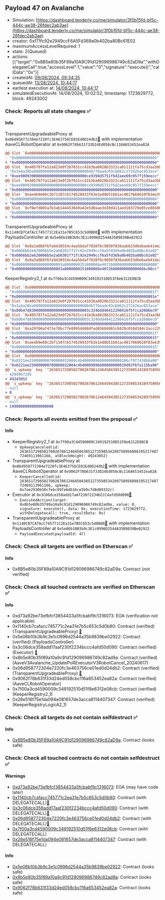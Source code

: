 ## Payload 47 on Avalanche

- Simulation: [https://dashboard.tenderly.co/me/simulator/3f0b15fd-bf5c-444c-ae38-26fdec2ab3ae](https://dashboard.tenderly.co/me/simulator/3f0b15fd-bf5c-444c-ae38-26fdec2ab3ae)
- creator: 0xf71fc92e2949ccF6A5Fd369a0b402ba80Bc61E02
- maximumAccessLevelRequired: 1
- state: 2(Queued)
- actions: [{"target":"0x8B5e80b35F89a10A9C91d129096986749c82aD9a","withDelegateCall":true,"accessLevel":1,"value":"0","signature":"execute()","callData":"0x"}]
- createdAt: [09/08/2024, 09:34:35](https://snowscan.xyz/tx/0xca0458f84cde22523e8b12b3196dd4cc60b41defb904a32d749f9a740781603b)
- queuedAt: [13/08/2024, 10:44:17](https://snowscan.xyz/tx/0xbd30f0985143fff72bf2b2c9accf598ad0606cf21f8db5c6486351d82d42df7c)
- earliest execution at: [14/08/2024, 10:44:17](https://www.epochconverter.com/countdown?q=1723632257)
- simulatedExecutionAt: 14/08/2024, 10:02:52, timestamp: 1723629772, block: 49243002
### Check: Reports all state changes :white_check_mark:

#### Info


TransparentUpgradeableProxy at `0x06d958772304e7220fc3E463756CE01Ed0D24db2`[:ghost:](https://github.com/bgd-labs/aave-address-book "MiscAvalanche.AAVE_CL_ROBOT_OPERATOR") with implementation AaveCLRobotOperator at `0x9062F78b631f33D24Ed058cBc116A653452ea82A`
```diff
@@ Slot `0x0000000000000000000000000000000000000000000000000000000000000002` @@
- "0x0000000000000000000000000000000000000000000000000000000000000005"
+ "0x0000000000000000000000000000000000000000000000000000000000000004"
@@ Slot `0x405787fa12a823e0f2b7631cc41b3ba8828b3321ca811111fa75cd3aa3bb5ad1` @@
- "0x3a4a28ba00000000000000000000000004bf70aadc03c6862c27242bac853ace"
+ "0xee900939000000000000000000000000ce9398d5751f6d2aee69c057f159eecc"
@@ Slot `0x405787fa12a823e0f2b7631cc41b3ba8828b3321ca811111fa75cd3aa3bb5ad2` @@
- "0xee900939000000000000000000000000ce9398d5751f6d2aee69c057f159eecc"
+ "0x0000000000000000000000000000000000000000000000000000000000000000"
@@ Slot `0xae4b9e60c2b71107c6174528933f63e1ed8b51661ac4817668610f83ee398974` @@
- "0x0000000000000000000000000000000000000000000000000000000000000004"
+ "0x0000000000000000000000000000000000000000000000000000000000000000"
@@ Slot `0xf0efd803a7b3ab144453649a42e5d0aae3d20d411aed103729e05ce8b58638d6` @@
- "0x0000000000000000000000000000000000000000000000000000000000000005"
+ "0x0000000000000000000000000000000000000000000000000000000000000004"
```

TransparentUpgradeableProxy at `0x1140CB7CAfAcC745771C2Ea31e7B5C653c5d0B80`[:ghost:](https://github.com/bgd-labs/aave-address-book "GovernanceV3Avalanche.PAYLOADS_CONTROLLER") with implementation PayloadsController at `0x5e06b10B3b9c3E1c0996D2544A35B9839Be02922`
```diff
@@ Slot `0x8a3a0b6f6fa9438554c4aa5bdaf7838f6c90507836aabb33d6ebaeb414e248f9` @@
- "0x0066bb2e620066b5e2ab0201f71fc92e2949ccf6a5fd369a0b402ba80bc61e02"
+ "0x0066bb2e620066b5e2ab0301f71fc92e2949ccf6a5fd369a0b402ba80bc61e02"
@@ Slot `0x8a3a0b6f6fa9438554c4aa5bdaf7838f6c90507836aabb33d6ebaeb414e248fa` @@
- "0x000000000000000000093a8000000151800066e4072b00000000000000000000"
+ "0x000000000000000000093a8000000151800066e4072b00000000000066bc80cc"
```

KeeperRegistry2_1 at `0x7f00a3Cd4590009C349192510D51F8e6312E08CB`
```diff
@@ Slot `0x0000000000000000000000000000000000000000000000000000000000000002` @@
- "0x000000000000000000000000000000000000000000000000000000000000001f"
+ "0x000000000000000000000000000000000000000000000000000000000000001e"
@@ Slot `0x405787fa12a823e0f2b7631cc41b3ba8828b3321ca811111fa75cd3aa3bb5ae2` @@
- "0x3a4a28ba00000000000000000000000004bf70aadc03c6862c27242bac853ace"
+ "0x8d647d830000000000000000000000003c324bdd46412290416f5fcca2686ec9"
@@ Slot `0x405787fa12a823e0f2b7631cc41b3ba8828b3321ca811111fa75cd3aa3bb5aec` @@
- "0x8d647d830000000000000000000000003c324bdd46412290416f5fcca2686ec9"
+ "0x0000000000000000000000000000000000000000000000000000000000000000"
@@ Slot `0xa29706af473e78bc77e8995dd68dfad8568dd65cb829c018d104c2acc229e0d4` @@
- "0x000000000000000000000000000000000000000000000000000000000000001f"
+ "0x0000000000000000000000000000000000000000000000000000000000000015"
@@ Slot `0xae4b9e60c2b71107c6174528933f63e1ed8b51661ac4817668610f83ee398974` @@
- "0x0000000000000000000000000000000000000000000000000000000000000015"
+ "0x0000000000000000000000000000000000000000000000000000000000000000"
@@ Slot `0x0000000000000000000000000000000000000000000000000000000000000014` @@
- "0x0221ee250000000700000032004c4b400098968000000000186cf9f7438bba90"
+ "0x0221ee250000000700000032004c4b40009896800000000019d03f6fa115ba90"
@@ `s_upkeep` key `"26365172985027002678612464504385127359853428975895609819521748772469113961166".maxValidBlocknumber` @@
- 4294967295
+ 49243052
@@ `s_upkeep` key `"26365172985027002678612464504385127359853428975895609819521748772469113961166".amountSpent` @@
- null
+ 0
@@ `s_upkeep` key `"26365172985027002678612464504385127359853428975895609819521748772469113961166".balance` @@
- null
+ 14900000000000000000
```


### Check: Reports all events emitted from the proposal :white_check_mark:

#### Info

- KeeperRegistry2_1 at `0x7f00a3Cd4590009C349192510D51F8e6312E08CB`
  - `UpkeepCanceled(id: 26365172985027002678612464504385127359853428975895609819521748772469113961166, atBlockHeight: 49243052)`
- TransparentUpgradeableProxy at `0x06d958772304e7220fc3E463756CE01Ed0D24db2`[:ghost:](https://github.com/bgd-labs/aave-address-book "MiscAvalanche.AAVE_CL_ROBOT_OPERATOR") with implementation AaveCLRobotOperator at `0x9062F78b631f33D24Ed058cBc116A653452ea82A`
  - `KeeperCancelled(id: 26365172985027002678612464504385127359853428975895609819521748772469113961166, upkeep: 0x7ae2930b50cfebc99fe6db16ce5b9c7d8d09332c)`
- Executor at `0x3C06dce358add17aAf230f2234bCCC4afd50d090`[:ghost:](https://github.com/bgd-labs/aave-address-book "AaveV2Avalanche.POOL_ADMIN, AaveV3Avalanche.ACL_ADMIN, GovernanceV3Avalanche.EXECUTOR_LVL_1")
  - `ExecutedAction(target: 0x8b5e80b35f89a10a9c91d129096986749c82ad9a, value: 0, signature: execute(), data: 0x, executionTime: 1723629772, withDelegatecall: true, resultData: 0x)`
- TransparentUpgradeableProxy at `0x1140CB7CAfAcC745771C2Ea31e7B5C653c5d0B80`[:ghost:](https://github.com/bgd-labs/aave-address-book "GovernanceV3Avalanche.PAYLOADS_CONTROLLER") with implementation PayloadsController at `0x5e06b10B3b9c3E1c0996D2544A35B9839Be02922`
  - `PayloadExecuted(payloadId: 47)`

### Check: Check all targets are verified on Etherscan :white_check_mark:

#### Info

- 0x8B5e80b35F89a10A9C91d129096986749c82aD9a: Contract (not verified) 

### Check: Check all touched contracts are verified on Etherscan :white_check_mark:

#### Info

- 0xd73a92be73efbfcf3854433a5fcbabf9c1316073: EOA (verification not applicable)
- 0x1140cb7cafacc745771c2ea31e7b5c653c5d0b80: Contract (verified) (TransparentUpgradeableProxy) [:ghost:](https://github.com/bgd-labs/aave-address-book "GovernanceV3Avalanche.PAYLOADS_CONTROLLER")
- 0x5e06b10b3b9c3e1c0996d2544a35b9839be02922: Contract (verified) (PayloadsController) 
- 0x3c06dce358add17aaf230f2234bccc4afd50d090: Contract (verified) (Executor) [:ghost:](https://github.com/bgd-labs/aave-address-book "AaveV2Avalanche.POOL_ADMIN, AaveV3Avalanche.ACL_ADMIN, GovernanceV3Avalanche.EXECUTOR_LVL_1")
- 0x8b5e80b35f89a10a9c91d129096986749c82ad9a: Contract (verified) (AaveV3Avalanche_UpdatePoRExecutorV3RobotCancel_20240617) 
- 0x06d958772304e7220fc3e463756ce01ed0d24db2: Contract (verified) (TransparentUpgradeableProxy) [:ghost:](https://github.com/bgd-labs/aave-address-book "MiscAvalanche.AAVE_CL_ROBOT_OPERATOR")
- 0x9062f78b631f33d24ed058cbc116a653452ea82a: Contract (verified) (AaveCLRobotOperator) 
- 0x7f00a3cd4590009c349192510d51f8e6312e08cb: Contract (verified) (KeeperRegistry2_1) 
- 0x28e516f75e1da094e081657de3acca8114407347: Contract (verified) (KeeperRegistryLogicA2_1) 

### Check: Check all targets do not contain selfdestruct :white_check_mark:

#### Info

- [0x8B5e80b35F89a10A9C91d129096986749c82aD9a](https://snowscan.xyz/address/0x8B5e80b35F89a10A9C91d129096986749c82aD9a): Contract (looks safe)

### Check: Check all touched contracts do not contain selfdestruct :white_check_mark:

#### Warnings

- [0xd73a92be73efbfcf3854433a5fcbabf9c1316073](https://snowscan.xyz/address/0xd73a92be73efbfcf3854433a5fcbabf9c1316073): EOA (may have code later)
- [0x1140cb7cafacc745771c2ea31e7b5c653c5d0b80](https://snowscan.xyz/address/0x1140cb7cafacc745771c2ea31e7b5c653c5d0b80): Contract (with DELEGATECALL)[:ghost:](https://github.com/bgd-labs/aave-address-book "GovernanceV3Avalanche.PAYLOADS_CONTROLLER")
- [0x3c06dce358add17aaf230f2234bccc4afd50d090](https://snowscan.xyz/address/0x3c06dce358add17aaf230f2234bccc4afd50d090): Contract (with DELEGATECALL)[:ghost:](https://github.com/bgd-labs/aave-address-book "AaveV2Avalanche.POOL_ADMIN, AaveV3Avalanche.ACL_ADMIN, GovernanceV3Avalanche.EXECUTOR_LVL_1")
- [0x06d958772304e7220fc3e463756ce01ed0d24db2](https://snowscan.xyz/address/0x06d958772304e7220fc3e463756ce01ed0d24db2): Contract (with DELEGATECALL)[:ghost:](https://github.com/bgd-labs/aave-address-book "MiscAvalanche.AAVE_CL_ROBOT_OPERATOR")
- [0x7f00a3cd4590009c349192510d51f8e6312e08cb](https://snowscan.xyz/address/0x7f00a3cd4590009c349192510d51f8e6312e08cb): Contract (with DELEGATECALL)
- [0x28e516f75e1da094e081657de3acca8114407347](https://snowscan.xyz/address/0x28e516f75e1da094e081657de3acca8114407347): Contract (with DELEGATECALL)

#### Info

- [0x5e06b10b3b9c3e1c0996d2544a35b9839be02922](https://snowscan.xyz/address/0x5e06b10b3b9c3e1c0996d2544a35b9839be02922): Contract (looks safe)
- [0x8b5e80b35f89a10a9c91d129096986749c82ad9a](https://snowscan.xyz/address/0x8b5e80b35f89a10a9c91d129096986749c82ad9a): Contract (looks safe)
- [0x9062f78b631f33d24ed058cbc116a653452ea82a](https://snowscan.xyz/address/0x9062f78b631f33d24ed058cbc116a653452ea82a): Contract (looks safe)

